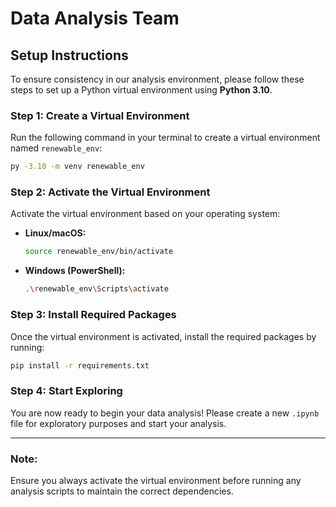 
# Data Analysis Team

## Setup Instructions

To ensure consistency in our analysis environment, please follow these steps to set up a Python virtual environment using **Python 3.10**.

### Step 1: Create a Virtual Environment
Run the following command in your terminal to create a virtual environment named `renewable_env`:
```bash
py -3.10 -m venv renewable_env
```

### Step 2: Activate the Virtual Environment
Activate the virtual environment based on your operating system:

- **Linux/macOS:**
  ```bash
  source renewable_env/bin/activate
  ```

- **Windows (PowerShell):**
  ```bash
  .\renewable_env\Scripts\activate
  ```

### Step 3: Install Required Packages
Once the virtual environment is activated, install the required packages by running:
```bash
pip install -r requirements.txt
```

### Step 4: Start Exploring
You are now ready to begin your data analysis! Please create a new `.ipynb` file for exploratory purposes and start your analysis.

---

### Note:
Ensure you always activate the virtual environment before running any analysis scripts to maintain the correct dependencies.
